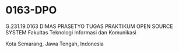 # 0163-DPO
G.231.19.0163 DIMAS PRASETYO TUGAS PRAKTIKUM OPEN SOURCE SYSTEM
Fakultas Teknologi Informasi dan Komunikasi 

Kota Semarang, Jawa Tengah, Indonesia